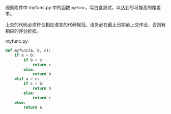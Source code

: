 观察附件中 myfunc.py 中的函数 <code>myfunc</code>，写白盒测试，以达到尽可能高的覆盖率。

上交的代码必须符合相应语言的代码规范。请务必在截止日期前上交作业，否则有相应的评分折扣。

myfunc.py:

```python
def myfunc(a, b, c):
    if a > b:
        if b > c:
            return c
        else:
            return b
    elif a > c:
        if c > b:
            return b
        else:
            return c
    else:
        return a
```

